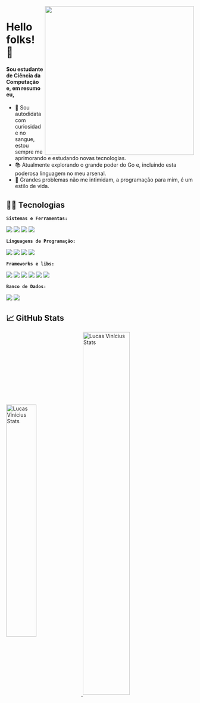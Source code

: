 <img src="https://camo.githubusercontent.com/63371d36886ee658f5a97401f393e1ab1684b2fd3de674b8f5efc7d410b2a3d0/68747470733a2f2f6d656469612e67697068792e636f6d2f6d656469612f57556c706c634d704f43456d5447427442572f67697068792e676966" width="400px" align="right">

# Hello folks! 👋

#### Sou estudante de Ciência da Computação e, em resumo eu,

- 🔭 Sou autodidata com curiosidade no sangue, estou sempre me aprimorando e estudando novas tecnologias.
- 📚 Atualmente explorando o grande poder do Go e, incluindo esta poderosa linguagem no meu arsenal.
- 🎯 Grandes problemas não me intimidam, a programação para mim, é um estilo de vida.

## 👨‍💻 Tecnologias

**`Sistemas e Ferramentas:`**

![](https://img.shields.io/badge/OS-Windows-informational?style=flat&logo=windows&logoColor=white&color=6959CD)
![](https://img.shields.io/badge/OS-Linux-informational?style=flat&logo=linux&logoColor=white&color=6959CD)
![](https://img.shields.io/badge/Editor-VSCode-informational?style=flat&logo=visual-studio&logoColor=white&color=6959CD)
![](https://img.shields.io/badge/Tools-Docker-informational?style=flat&logo=docker&logoColor=white&color=6959CD)

**`Linguagens de Programação:`**

![](https://img.shields.io/badge/Code-Go-informational?style=flat&logo=go&logoColor=white&color=6959CD)
![](https://img.shields.io/badge/Code-Python-informational?style=flat&logo=python&logoColor=white&color=6959CD)
![](https://img.shields.io/badge/Code-Dart-informational?style=flat&logo=dart&logoColor=white&color=6959CD)
![](https://img.shields.io/badge/Code-JavaScript-informational?style=flat&logo=javascript&logoColor=white&color=6959CD)

**`Frameworks e libs:`**

![](https://img.shields.io/badge/Framework-Flask-informational?style=flat&logo=flask&logoColor=white&color=6959CD)
![](https://img.shields.io/badge/Framework-Django-informational?style=flat&logo=django&logoColor=white&color=6959CD)
![](https://img.shields.io/badge/Library-ReactJs-informational?style=flat&logo=react&logoColor=white&color=6959CD)
![](https://img.shields.io/badge/Framework-React_Native-informational?style=flat&logo=react&logoColor=white&color=6959CD)
![](https://img.shields.io/badge/Framework-Angular-informational?style=flat&logo=angular&logoColor=white&color=6959CD)
![](https://img.shields.io/badge/Framework-Flutter-informational?style=flat&logo=flutter&logoColor=white&color=6959CD)

**`Banco de Dados:`**

![](https://img.shields.io/badge/Database-Postgresql-informational?style=flat&logo=postgresql&logoColor=white&color=6959CD)
![](https://img.shields.io/badge/Database-MongoDB-informational?style=flat&logo=mongodb&logoColor=white&color=6959CD)

## 📈 GitHub Stats

<a href="https://github.com/lucasviinic/lucasviinic">
  <img width="40%" align="center" src="https://github-readme-stats.vercel.app/api/top-langs/?username=lucasviinic&theme=tokyonight&layout=compact" alt="Lucas Vinícius Stats" />
</a>
<a href="https://github.com/lucasviinic/lucasviinic">
  <img width="50%" align="center" src="https://github-readme-stats.vercel.app/api?username=lucasviinic&theme=tokyonight&show_icons=true&line_height=23" alt="Lucas Vinícius Stats" />
</a>
